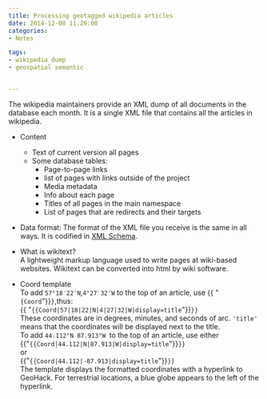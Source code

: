 ```yaml
---
title: Processing geotagged wikipedia articles 
date: 2014-12-08 11:29:00
categories:
- Notes

tags:
- wikipedia dump
- geospatial semantic


---
```


The wikipedia maintainers provide an XML dump of all documents in the database each month. It is a single XML file that contains all the articles in wikipedia. 
- Content
  - Text of current version all pages
  - Some database tables:
    - Page-to-page links
    - list of pages with links outside of the project
    - Media metadata
    - Info about each page
    - Titles of all pages in the main namespace
    - List of pages that are redirects and their targets  
- Data format: The format of the XML file you receive is the same in all ways. It is codified in [XML Schema](http://www.mediawiki.org/xml/export-0.8.xsd).  
- What is wikitext?  
A lightweight markup language used to write pages at wiki-based websites. Wikitext can be converted into html by wiki software.  

- Coord template  
To add `57°18′22″N`,`4°27′32″W` to the top of an article, use {{ "`{Coord`"}}`}`,thus:  
{{ "`{{Coord|57|18|22|N|4|27|32|W|display=title`"}}`}}`   
These coordinates are in degrees, minutes, and seconds of arc. `'title'` means that the coordinates will be displayed next to the title.  
To add `44.112°N 87.913°W `to the top of an article, use either  
{{"`{{Coord|44.112|N|87.913|W|display=title`"}}`}}`  
or  
{{"`{{Coord|44.112|-87.913|display=title`"}}`}}`  
The template displays the formatted coordinates with a hyperlink to GeoHack. 
For terrestrial locations, a blue globe appears to the left of the hyperlink. 




